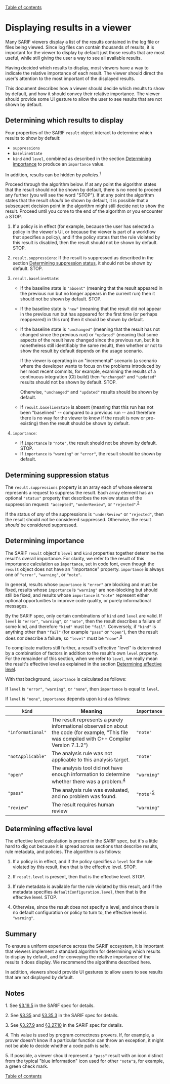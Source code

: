 [Table of contents](../README.md#contents)

# Displaying results in a viewer

Many SARIF viewers display a list of the results contained in the log file or files being viewed. Since log files can contain thousands of results, it is important for the viewer to display by default just those results that are most useful, while still giving the user a way to see all available results.

Having decided which results to display, most viewers have a way to indicate the relative importance of each result. The viewer should direct the user's attention to the most important of the displayed results.

This document describes how a viewer should decide which results to show by default,
and how it should convey their relative importance. The viewer should provide some UI gesture to allow the user to see results that are not shown by default.

## Determining which results to display

Four properties of the SARIF `result` object interact to determine which results to show by default:

- `suppressions`
- `baselineState`
- `kind` and `level`, combined as described in the section <a href="#importance">Determining importance</a> to produce an `importance` value.

In addition, results can be hidden by _policies_.<sup><a href="#note-1">1</a></sup>

Proceed through the algorithm below. If at any point the algorithm states that the result should not be shown by default, there is no need to proceed any further (you will see the word "STOP"). If at any point the algorithm states that the result _should_ be shown by default, it is possible that a subsequent decision point in the algorithm might still decide not to show the result. Proceed until you come to the end of the algorithm or you encounter a STOP.

1. If a policy is in effect (for example, because the user has selected a policy in the viewer's UI, or because the viewer is part of a workflow that specifies a policy), and if the policy states that the rule violated by this result is disabled, then the result should not be shown by default. STOP.

2. `result.suppressions`: If the result is suppressed as described in the section <a href="#suppression-status">Determining suppression status</a>, it should not be shown by default. STOP.

3. `result.baselineState`:

    - If the baseline state is `"absent"` (meaning that the result appeared in the previous run but no longer appears in the current run) then it should not be shown by default. STOP.

    - If the baseline state is `"new"` (meaning that the result did not appear in the previous run but has appeared for the first time (or perhaps reappeared) in this run) then it should be shown by default.

    - If the baseline state is `"unchanged"` (meaning that the result has not changed since the previous run) or `"updated"` (meaning that some aspects of the result have changed since the previous run, but it is nonetheless still identifiably the same result), then whether or not to show the result by default depends on the usage scenario.

        If the viewer is operating in an "incremental" scenario (a scenario where the developer wants to focus on the problems introduced by her most recent commits, for example, examining the results of a continuous integration (CI) build) then `"unchanged"` and `"updated"` results should not be shown by default. STOP.

        Otherwise, `"unchanged"` and `"updated"` results should be shown by default.

    - If `result.baselineState` is absent (meaning that this run has not been "baselined" -- compared to a previous run -- and therefore there is no way for the viewer to know if the result is new or pre-existing) then the result should be shown by default.

4. `importance`:

    - If `importance` is `"note"`, the result should not be shown by default. STOP.
    - If `importance` is `"warning"` or `"error"`, the result should be shown by default.

## <a id="suppression-status"></a>Determining suppression status

The `result.suppressions` property is an array each of whose elements represents a request to suppress the result. Each array element has an optional `"status"` property that describes the review status of the suppression request: `"accepted"`, `"underReview"`, or `"rejected"`.<sup><a href="#note-2">2</a></sup>

If the status of _any_ of the suppressions is `"underReview"` or `"rejected"`, then the result should _not_ be considered suppressed. Otherwise, the result _should_ be considered suppressed.

## <a id="importance"></a>Determining importance

The SARIF `result` object's `level` and `kind` properties together determine the result's  overall importance. For clarity, we refer to the result of this importance calculation as `importance`, set in code font, even though the `result` object does not have an "importance" property. `importance` is always one of `"error"`, `"warning"`, or `"note"`.

In general, results whose `importance` is `"error"` are blocking and must be fixed, results whose `importance` is `"warning"` are non-blocking but should still be fixed, and results whose `importance` is `"note"` represent either optional opportunities to improve code quality, or purely informational messages.

By the SARIF spec, only certain combinations of `kind` and `level` are valid. If `level` is `"error"`, `"warning"`, or `"note"`, then the result describes a failure of some kind, and therefore `"kind"` must be `"fail"`. Conversely, if `"kind"` is anything other than `"fail"` (for example `"pass"` or `"open"`), then the result does _not_ describe a failure, so `"level"` must be `"none"`.<sup><a href="#note-3">3</a></sup>

To complicate matters still further, a result's effective "level" is determined by a combination of factors in addition to the result's own `level` property. For the remainder of this section, when we refer to `level`, we really mean the result's effective level as explained in the section <a href="#effective-level">Determining effective level</a>.

With that background, `importance` is calculated as follows:

If `level` is `"error"`, `"warning"`, or `"none"`, then `importance` is equal to `level`.

If `level` is `"none"`, `importance` depends upon `kind` as follows:

| `kind` | Meaning | `importance` |
| --- | --- | --- |
| `"informational"` | The result represents a purely informational observation about the code (for example, "This file was compiled with C++ Compiler Version 7.1.2") | `"note"` |
| `"notApplicable"` | The analysis rule was not applicable to this analysis target. | `"note"` |
| `"open"` | The analysis tool did not have enough information to determine whether there was a problem.<sup><a href="#note-4">4</a></sup> | `"warning"` |
| `"pass"` | The analysis rule was evaluated, and no problem was found. | `"note"`<sup><a href="#note-5">5</a></sup> |
| `"review"` | The result requires human review | `"warning"` |

## <a id="effective-level"></a>Determining effective level

The effective level calculation is present in the SARIF spec, but it's a little hard to dig out because it is spread across sections that describe results, rule metadata, and policies. The algorithm is as follows:

1. If a policy is in effect, and if the policy specifies a `level` for the rule violated by this result, then that is the effective level. STOP.

2. If `result.level` is present, then that is the effective level. STOP.

3. If rule metadata is available for the rule violated by this result, and if the metadata specifies `defaultConfiguration.level`, then that is the effective level. STOP.

4. Otherwise, since the result does not specify a level, and since there is no default configuration or policy to turn to, the effective level is `"warning"`.

## Summary

To ensure a uniform experience across the SARIF ecosystem, it is important that viewers implement a standard algorithm for determining which results to display by default, and for conveying the relative importance of the results it does display. We recommend the algorithms described here.

In addition, viewers should provide UI gestures to allow users to see results that are not displayed by default.

## Notes

<a id="note-1"></a>1. See [§3.19.5](https://docs.oasis-open.org/sarif/sarif/v2.1.0/os/sarif-v2.1.0-os.html#_Toc34317538) in the SARIF spec for details.

<a id="note-2"></a>2. See [§3.35](https://docs.oasis-open.org/sarif/sarif/v2.1.0/os/sarif-v2.1.0-os.html#_Toc34317733) and [§3.35.3](https://docs.oasis-open.org/sarif/sarif/v2.1.0/os/sarif-v2.1.0-os.html#_Toc34317736) in the SARIF spec for details.

<a id="note-3"></a>3. See [§3.27.9](https://docs.oasis-open.org/sarif/sarif/v2.1.0/os/sarif-v2.1.0-os.html#_Toc34317647) and [§3.27.10](https://docs.oasis-open.org/sarif/sarif/v2.1.0/os/sarif-v2.1.0-os.html#_Toc34317648) in the SARIF spec for details.

<a id="note-4"></a>4. This value is used by program correctness provers. If, for example, a prover doesn't know if a particular function can throw an exception, it might not be able to decide whether a code path is safe.

<a id="note-5"></a>5. If possible, a viewer should represent a `"pass"` result with an icon distinct from the typical "blue information" icon used for other `"note"`s, for example, a green check mark.

[Table of contents](../README.md#contents)